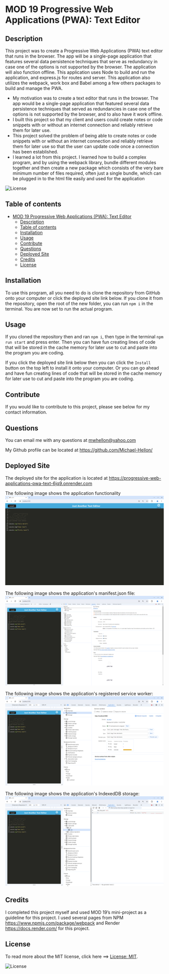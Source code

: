 
# MOD 19 Progressive Web Applications (PWA): Text Editor

## Description

This project was to create a Progressive Web Applications (PWA) text editor that runs in the browser. The app will be a single-page application that features several data persistence techniques that serve as redundancy in case one of the options is not supported by the browser. The application will also function offline. This application uses Node to build and run the application, and express.js for routes and server. This application also utilizes the webpack, work box and Babel among a few others packages to build and manage the PWA.

- My motivation was to create a text editor that runs in the browser. The app would be a single-page application that featured several data persistence techniques that served as redundancies in case one of the options is not supported by the browser, and to also have it work offline.
- I built this project so that my client and users could create notes or code snippets with or without an internet connection and reliably retrieve them for later use.
- This project solved the problem of being able to create notes or code snippets with or without an internet connection and reliably retrieve them for later use so that the user can update code once a connection has been established.
- I learned a lot from this project. I learned how to build a complex program, and by using the webpack library, bundle different modules together and then create a new package which consists of the very bare minimum number of files required, often just a single bundle,  which can be plugged in to the html file easily and used for the application 

![License](https://img.shields.io/badge/License-MIT-green.svg)

## Table of contents

- [MOD 19 Progressive Web Applications (PWA): Text Editor](#mod-19-progressive-web-applications-pwa-text-editor)
  - [Description](#description)
  - [Table of contents](#table-of-contents)
  - [Installation](#installation)
  - [Usage](#usage)
  - [Contribute](#contribute)
  - [Questions](#questions)
  - [Deployed Site](#deployed-site)
  - [Credits](#credits)
  - [License](#license)

## Installation

To use this program, all you need to do is clone the repository from GitHub onto your computer or click the deployed site link below. If you clone it from the repository, open the root of the new folder, you can run `npm i` in the terminal. You are now set to run the actual program.

## Usage
If you cloned the repository then and ran `npm i`, then type in the terminal `npm run start` and press enter. Then you can have fun creating lines of code that will be stored in the cache memory for later use to cut and paste into the program you are coding.

If you click the deployed site link below then you can click the `Install` button on the top left to install it onto your computer. Or you can go ahead and have fun creating lines of code that will be stored in the cache memory for later use to cut and paste into the program you are coding.

## Contribute

If you would like to contribute to this project, please see below for my contact information.

## Questions

You can email me with any questions at <mwhellon@yahoo.com>

My Github profile can be located at <https://github.com/Michael-Hellon/>

## Deployed Site

The deployed site for the application is located at <https://progressive-web-applications-pwa-text-6jq9.onrender.com>

The following image shows the application functionality
![screenshot](./client/src/images/application_functionality.png)

The following image shows the application's manifest.json file:
![screenshot](./client/src/images/manifest_json.png)

The following image shows the application's registered service worker:
![screenshot](./client/src/images/service_worker.png)

The following image shows the application's IndexedDB storage:
![screenshot](./client/src/images/IndexedDB_storage.png)

## Credits

I completed this project myself and used MOD 19’s mini-project as a guideline for this project. I used several pages from NPM <https://www.npmjs.com/package/webpack> and Render <https://docs.render.com/> for this project.

## License

To read more about the MIT license, click here ==> [License: MIT](https://opensource.org/licenses/MIT).

![License](https://img.shields.io/badge/License-MIT-green.svg)

